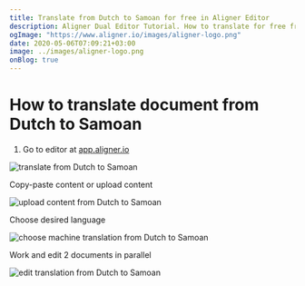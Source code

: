 ```yaml
---
title: Translate from Dutch to Samoan for free in Aligner Editor
description: Aligner Dual Editor Tutorial. How to translate for free from Dutch to Samoan. Aligner is multilingual document management platform. 
ogImage: "https://www.aligner.io/images/aligner-logo.png"
date: 2020-05-06T07:09:21+03:00
image: ../images/aligner-logo.png
onBlog: true
---
```


# How to translate document from Dutch to Samoan

1. Go to editor at [app.aligner.io](https://app.aligner.io "Aligner App web page")

![translate from Dutch to Samoan](../aligner-blank-editor.png "translate from Dutch to Samoan")

Copy-paste content or upload content

![upload content from Dutch to Samoan](../aligner-uploaded-document.png "upload content from Dutch to Samoan")

Choose desired language

![choose machine translation from Dutch to Samoan](../aligner-language-dropdown.png "choose machine translation from Dutch to Samoan")

Work and edit 2 documents in parallel

![edit translation from Dutch to Samoan](../aligner-double-sitded-editor.png "edit translation from Dutch to Samoan")

